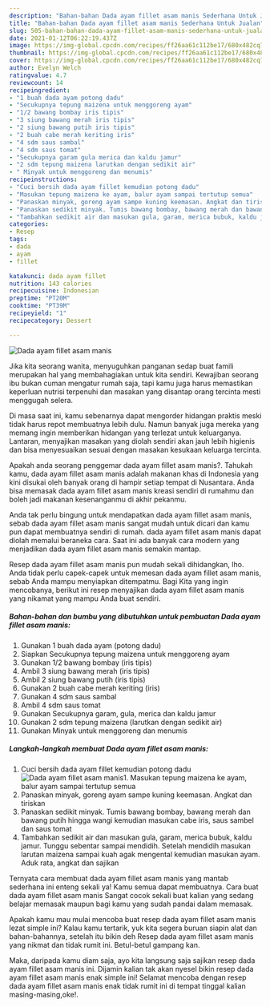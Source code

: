 ```yaml
---
description: "Bahan-bahan Dada ayam fillet asam manis Sederhana Untuk Jualan"
title: "Bahan-bahan Dada ayam fillet asam manis Sederhana Untuk Jualan"
slug: 505-bahan-bahan-dada-ayam-fillet-asam-manis-sederhana-untuk-jualan
date: 2021-01-12T06:22:19.437Z
image: https://img-global.cpcdn.com/recipes/ff26aa61c112be17/680x482cq70/dada-ayam-fillet-asam-manis-foto-resep-utama.jpg
thumbnail: https://img-global.cpcdn.com/recipes/ff26aa61c112be17/680x482cq70/dada-ayam-fillet-asam-manis-foto-resep-utama.jpg
cover: https://img-global.cpcdn.com/recipes/ff26aa61c112be17/680x482cq70/dada-ayam-fillet-asam-manis-foto-resep-utama.jpg
author: Evelyn Welch
ratingvalue: 4.7
reviewcount: 14
recipeingredient:
- "1 buah dada ayam potong dadu"
- "Secukupnya tepung maizena untuk menggoreng ayam"
- "1/2 bawang bombay iris tipis"
- "3 siung bawang merah iris tipis"
- "2 siung bawang putih iris tipis"
- "2 buah cabe merah keriting iris"
- "4 sdm saus sambal"
- "4 sdm saus tomat"
- "Secukupnya garam gula merica dan kaldu jamur"
- "2 sdm tepung maizena larutkan dengan sedikit air"
- " Minyak untuk menggoreng dan menumis"
recipeinstructions:
- "Cuci bersih dada ayam fillet kemudian potong dadu"
- "Masukan tepung maizena ke ayam, balur ayam sampai tertutup semua"
- "Panaskan minyak, goreng ayam sampe kuning keemasan. Angkat dan tiriskan"
- "Panaskan sedikit minyak. Tumis bawang bombay, bawang merah dan bawang putih hingga wangi kemudian masukan cabe iris, saus sambel dan saus tomat"
- "Tambahkan sedikit air dan masukan gula, garam, merica bubuk, kaldu jamur. Tunggu sebentar sampai mendidih. Setelah mendidih masukan larutan maizena sampai kuah agak mengental kemudian masukan ayam. Aduk rata, angkat dan sajikan"
categories:
- Resep
tags:
- dada
- ayam
- fillet

katakunci: dada ayam fillet 
nutrition: 143 calories
recipecuisine: Indonesian
preptime: "PT20M"
cooktime: "PT39M"
recipeyield: "1"
recipecategory: Dessert

---
```



![Dada ayam fillet asam manis](https://img-global.cpcdn.com/recipes/ff26aa61c112be17/680x482cq70/dada-ayam-fillet-asam-manis-foto-resep-utama.jpg)

Jika kita seorang wanita, menyuguhkan panganan sedap buat famili merupakan hal yang membahagiakan untuk kita sendiri. Kewajiban seorang ibu bukan cuman mengatur rumah saja, tapi kamu juga harus memastikan keperluan nutrisi terpenuhi dan masakan yang disantap orang tercinta mesti menggugah selera.

Di masa  saat ini, kamu sebenarnya dapat mengorder hidangan praktis meski tidak harus repot membuatnya lebih dulu. Namun banyak juga mereka yang memang ingin memberikan hidangan yang terlezat untuk keluarganya. Lantaran, menyajikan masakan yang diolah sendiri akan jauh lebih higienis dan bisa menyesuaikan sesuai dengan masakan kesukaan keluarga tercinta. 



Apakah anda seorang penggemar dada ayam fillet asam manis?. Tahukah kamu, dada ayam fillet asam manis adalah makanan khas di Indonesia yang kini disukai oleh banyak orang di hampir setiap tempat di Nusantara. Anda bisa memasak dada ayam fillet asam manis kreasi sendiri di rumahmu dan boleh jadi makanan kesenanganmu di akhir pekanmu.

Anda tak perlu bingung untuk mendapatkan dada ayam fillet asam manis, sebab dada ayam fillet asam manis sangat mudah untuk dicari dan kamu pun dapat membuatnya sendiri di rumah. dada ayam fillet asam manis dapat diolah memalui beraneka cara. Saat ini ada banyak cara modern yang menjadikan dada ayam fillet asam manis semakin mantap.

Resep dada ayam fillet asam manis pun mudah sekali dihidangkan, lho. Anda tidak perlu capek-capek untuk memesan dada ayam fillet asam manis, sebab Anda mampu menyiapkan ditempatmu. Bagi Kita yang ingin mencobanya, berikut ini resep menyajikan dada ayam fillet asam manis yang nikamat yang mampu Anda buat sendiri.

<!--inarticleads1-->

##### Bahan-bahan dan bumbu yang dibutuhkan untuk pembuatan Dada ayam fillet asam manis:

1. Gunakan 1 buah dada ayam (potong dadu)
1. Siapkan Secukupnya tepung maizena untuk menggoreng ayam
1. Gunakan 1/2 bawang bombay (iris tipis)
1. Ambil 3 siung bawang merah (iris tipis)
1. Ambil 2 siung bawang putih (iris tipis)
1. Gunakan 2 buah cabe merah keriting (iris)
1. Gunakan 4 sdm saus sambal
1. Ambil 4 sdm saus tomat
1. Gunakan Secukupnya garam, gula, merica dan kaldu jamur
1. Gunakan 2 sdm tepung maizena (larutkan dengan sedikit air)
1. Gunakan  Minyak untuk menggoreng dan menumis




<!--inarticleads2-->

##### Langkah-langkah membuat Dada ayam fillet asam manis:

1. Cuci bersih dada ayam fillet kemudian potong dadu
<img src="https://img-global.cpcdn.com/steps/ae3c6b3044bf9e2c/160x128cq70/dada-ayam-fillet-asam-manis-langkah-memasak-1-foto.jpg" alt="Dada ayam fillet asam manis">1. Masukan tepung maizena ke ayam, balur ayam sampai tertutup semua
1. Panaskan minyak, goreng ayam sampe kuning keemasan. Angkat dan tiriskan
1. Panaskan sedikit minyak. Tumis bawang bombay, bawang merah dan bawang putih hingga wangi kemudian masukan cabe iris, saus sambel dan saus tomat
1. Tambahkan sedikit air dan masukan gula, garam, merica bubuk, kaldu jamur. Tunggu sebentar sampai mendidih. Setelah mendidih masukan larutan maizena sampai kuah agak mengental kemudian masukan ayam. Aduk rata, angkat dan sajikan




Ternyata cara membuat dada ayam fillet asam manis yang mantab sederhana ini enteng sekali ya! Kamu semua dapat membuatnya. Cara buat dada ayam fillet asam manis Sangat cocok sekali buat kalian yang sedang belajar memasak maupun bagi kamu yang sudah pandai dalam memasak.

Apakah kamu mau mulai mencoba buat resep dada ayam fillet asam manis lezat simple ini? Kalau kamu tertarik, yuk kita segera buruan siapin alat dan bahan-bahannya, setelah itu bikin deh Resep dada ayam fillet asam manis yang nikmat dan tidak rumit ini. Betul-betul gampang kan. 

Maka, daripada kamu diam saja, ayo kita langsung saja sajikan resep dada ayam fillet asam manis ini. Dijamin kalian tak akan nyesel bikin resep dada ayam fillet asam manis enak simple ini! Selamat mencoba dengan resep dada ayam fillet asam manis enak tidak rumit ini di tempat tinggal kalian masing-masing,oke!.

